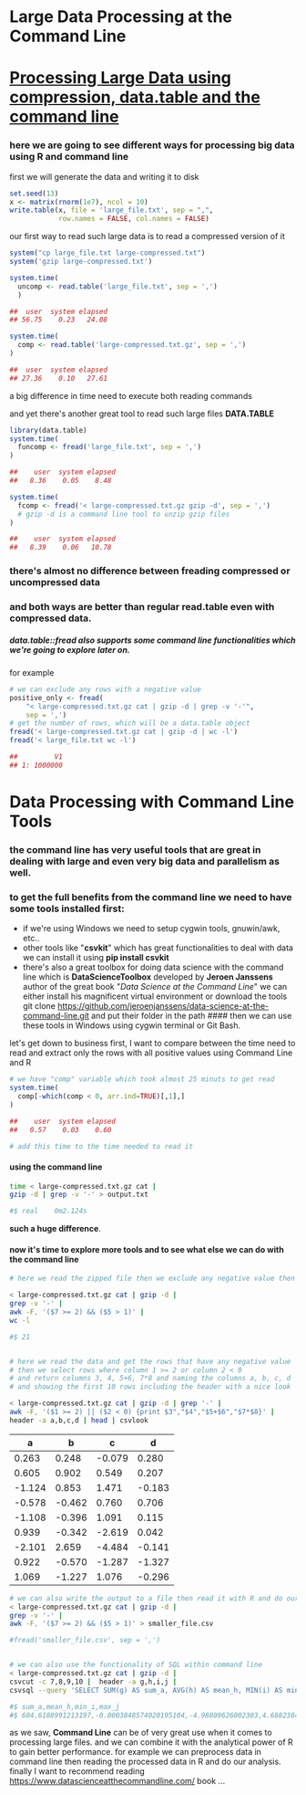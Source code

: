 Large Data Processing at the Command Line
================

[Processing Large Data using compression, data.table and the command line](https://github.com/MNoorFawi/Large-Data-Processing-with-Command-Line)
========================================================================

### here we are going to see different ways for processing big data using R and command line

first we will generate the data and writing it to disk

``` r
set.seed(13)
x <- matrix(rnorm(1e7), ncol = 10)
write.table(x, file = 'large_file.txt', sep = ",", 
            row.names = FALSE, col.names = FALSE)
```

our first way to read such large data is to read a compressed version of it

``` r
system("cp large_file.txt large-compressed.txt")
system('gzip large-compressed.txt')

system.time(
  uncomp <- read.table('large_file.txt', sep = ',')
  )

##  user  system elapsed 
## 56.75    0.23   24.08

system.time(
  comp <- read.table('large-compressed.txt.gz', sep = ',')
)

##  user  system elapsed 
## 27.36    0.10   27.61 
```

a big difference in time need to execute both reading commands

and yet there's another great tool to read such large files **DATA.TABLE**

``` r
library(data.table)
system.time(
  funcomp <- fread('large_file.txt', sep = ',')
)

##    user  system elapsed 
##   8.36    0.05    8.48 

system.time(
  fcomp <- fread('< large-compressed.txt.gz gzip -d', sep = ',')
  # gzip -d is a command line tool to unzip gzip files
)

##    user  system elapsed 
##   8.39    0.06   10.78 
```

### there's almost no difference between freading compressed or uncompressed data

### and both ways are better than regular read.table even with compressed data.

##### data.table::fread also supports some command line functionalities which we're going to explore later on.

for example

``` r
# we can exclude any rows with a negative value
positive_only <- fread(
    "< large-compressed.txt.gz cat | gzip -d | grep -v '-'", 
    sep = ',')
# get the number of rows, which will be a data.table object
fread('< large-compressed.txt.gz cat | gzip -d | wc -l')
fread('< large_file.txt wc -l')

##         V1
## 1: 1000000
```

Data Processing with Command Line Tools
=======================================

### the command line has very useful tools that are great in dealing with large and even very big data and parallelism as well.

### to get the full benefits from the command line we need to have some tools installed first:

-   if we're using Windows we need to setup cygwin tools, gnuwin/awk, etc..
-   other tools like "**csvkit**" which has great functionalities to deal with data we can install it using **pip install csvkit**
-   there's also a great toolbox for doing data science with the command line which is **DataScienceToolbox** developed by **Jeroen Janssens** author of the great book "*Data Science at the Command Line*" we can either install his magnificent virtual environment or download the tools git clone <https://github.com/jeroenjanssens/data-science-at-the-command-line.git> and put their folder in the path \#\#\#\# then we can use these tools in Windows using cygwin terminal or Git Bash.

let's get down to business first, I want to compare between the time need to read and extract only the rows with all positive values using Command Line and R

``` r
# we have "comp" variable which took almost 25 minuts to get read
system.time(
  comp[-which(comp < 0, arr.ind=TRUE)[,1],]
)

##    user  system elapsed 
##   0.57    0.03    0.60

# add this time to the time needed to read it
```

#### using the command line

``` bash
time < large-compressed.txt.gz cat | 
gzip -d | grep -v '-' > output.txt

#$ real    0m2.124s
```

**such a huge difference**.

#### now it's time to explore more tools and to see what else we can do with the command line

``` bash
# here we read the zipped file then we exclude any negative value then we choose only the rows where columns 7 is greater than or equal to 2 and column 5 is greater than 1 then we get the number of rows

< large-compressed.txt.gz cat | gzip -d |
grep -v '-' |
awk -F, '($7 >= 2) && ($5 > 1)' | 
wc -l

#$ 21


# here we read the data and get the rows that have any negative value
# then we select rows where column 1 >= 2 or column 2 < 0 
# and return columns 3, 4, 5+6, 7*8 and naming the columns a, b, c, d 
# and showing the first 10 rows including the header with a nice look 

< large-compressed.txt.gz cat | gzip -d | grep '-' | 
awk -F, '($1 >= 2) || ($2 < 0) {print $3","$4","$5+$6","$7*$8}' | 
header -a a,b,c,d | head | csvlook
```

| a      | b      | c      | d      |
|--------|--------|--------|--------|
| 0.263  | 0.248  | -0.079 | 0.280  |
| 0.605  | 0.902  | 0.549  | 0.207  |
| -1.124 | 0.853  | 1.471  | -0.183 |
| -0.578 | -0.462 | 0.760  | 0.706  |
| -1.108 | -0.396 | 1.091  | 0.115  |
| 0.939  | -0.342 | -2.619 | 0.042  |
| -2.101 | 2.659  | -4.484 | -0.141 |
| 0.922  | -0.570 | -1.287 | -1.327 |
| 1.069  | -1.227 | 1.076  | -0.296 |

``` bash
# we can also write the output to a file then read it with R and do our analysis on it being much smaller
< large-compressed.txt.gz cat | gzip -d |
grep -v '-' |
awk -F, '($7 >= 2) && ($5 > 1)' > smaller_file.csv

#fread('smaller_file.csv', sep = ',')


# we can also use the functionality of SQL within command line
< large-compressed.txt.gz cat | gzip -d |
csvcut -c 7,8,9,10 |  header -a g,h,i,j |
csvsql --query 'SELECT SUM(g) AS sum_a, AVG(h) AS mean_h, MIN(i) AS min_i, MAX(j) AS max_j FROM stdin'

#$ sum_a,mean_h,min_i,max_j
#$ 604.6188991213197,-0.0003848574020195104,-4.98809626002303,4.68823847832136
```

as we saw, **Command Line** can be of very great use when it comes to processing large files. and we can combine it with the analytical power of R to gain better performance. for example we can preprocess data in command line then reading the processed data in R and do our analysis. finally I want to recommend reading <https://www.datascienceatthecommandline.com/> book ...
